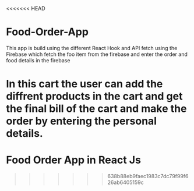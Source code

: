<<<<<<< HEAD
# Food-Order-App
This app is build using the different React Hook and API fetch using the Firebase which fetch the foo item from the firebase and enter the order and food details in the firebase


In this cart the user can add the diffrent products in the cart and get the final bill of the cart and make the order by entering the personal details.
=======
# Food Order App in React Js

>>>>>>> 638b88eb9faec1983c7dc79f99f626ab6405159c
